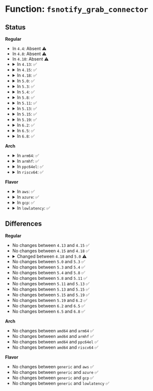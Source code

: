 # Function: <code>fsnotify_grab_connector</code>

## Status
<b>Regular</b>
<ul>
<li>
In <code>4.4</code>: Absent ⚠️
</li>
<li>
In <code>4.8</code>: Absent ⚠️
</li>
<li>
In <code>4.10</code>: Absent ⚠️
</li>
<li>
<details>
<summary>In <code>4.13</code>: ✅</summary>

```c
struct fsnotify_mark_connector *fsnotify_grab_connector(struct fsnotify_mark_connector **connp);
```

**Collision:** Unique Static

**Inline:** No

**Transformation:** False

**Instances:**

```
In fs/notify/mark.c (ffffffff81299470)
Location: fs/notify/mark.c:476
Inline: False
Direct callers:
  - fs/notify/mark.c:fsnotify_destroy_marks
  - fs/notify/mark.c:fsnotify_find_mark
  - fs/notify/mark.c:fsnotify_add_mark_locked
```
**Symbols:**

```
ffffffff81299470-ffffffff812994d8: fsnotify_grab_connector (STB_LOCAL)
```
</details>
</li>
<li>
<details>
<summary>In <code>4.15</code>: ✅</summary>

```c
struct fsnotify_mark_connector *fsnotify_grab_connector(struct fsnotify_mark_connector **connp);
```

**Collision:** Unique Static

**Inline:** No

**Transformation:** False

**Instances:**

```
In fs/notify/mark.c (ffffffff812bc7e0)
Location: fs/notify/mark.c:473
Inline: False
Direct callers:
  - fs/notify/mark.c:fsnotify_destroy_marks
  - fs/notify/mark.c:fsnotify_find_mark
  - fs/notify/mark.c:fsnotify_add_mark_locked
```
**Symbols:**

```
ffffffff812bc7e0-ffffffff812bc848: fsnotify_grab_connector (STB_LOCAL)
```
</details>
</li>
<li>
<details>
<summary>In <code>4.18</code>: ✅</summary>

```c
struct fsnotify_mark_connector *fsnotify_grab_connector(struct fsnotify_mark_connector **connp);
```

**Collision:** Unique Static

**Inline:** No

**Transformation:** False

**Instances:**

```
In fs/notify/mark.c (ffffffff812e5740)
Location: fs/notify/mark.c:480
Inline: False
Direct callers:
  - fs/notify/mark.c:fsnotify_destroy_marks
  - fs/notify/mark.c:fsnotify_find_mark
  - fs/notify/mark.c:fsnotify_add_mark_locked
```
**Symbols:**

```
ffffffff812e5740-ffffffff812e57a8: fsnotify_grab_connector (STB_LOCAL)
```
</details>
</li>
<li>
<details>
<summary>In <code>5.0</code>: ✅</summary>

```c
struct fsnotify_mark_connector *fsnotify_grab_connector(fsnotify_connp_t *connp);
```

**Collision:** Unique Static

**Inline:** No

**Transformation:** False

**Instances:**

```
In fs/notify/mark.c (ffffffff812f9ec0)
Location: fs/notify/mark.c:520
Inline: False
Direct callers:
  - fs/notify/mark.c:fsnotify_destroy_marks
  - fs/notify/mark.c:fsnotify_find_mark
  - fs/notify/mark.c:fsnotify_add_mark_locked
```
**Symbols:**

```
ffffffff812f9ec0-ffffffff812f9f28: fsnotify_grab_connector (STB_LOCAL)
```
</details>
</li>
<li>
<details>
<summary>In <code>5.3</code>: ✅</summary>

```c
struct fsnotify_mark_connector *fsnotify_grab_connector(fsnotify_connp_t *connp);
```

**Collision:** Unique Static

**Inline:** No

**Transformation:** False

**Instances:**

```
In fs/notify/mark.c (ffffffff8131a6a0)
Location: fs/notify/mark.c:516
Inline: False
Direct callers:
  - fs/notify/mark.c:fsnotify_destroy_marks
  - fs/notify/mark.c:fsnotify_find_mark
  - fs/notify/mark.c:fsnotify_add_mark_list
```
**Symbols:**

```
ffffffff8131a6a0-ffffffff8131a72b: fsnotify_grab_connector (STB_LOCAL)
```
</details>
</li>
<li>
<details>
<summary>In <code>5.4</code>: ✅</summary>

```c
struct fsnotify_mark_connector *fsnotify_grab_connector(fsnotify_connp_t *connp);
```

**Collision:** Unique Static

**Inline:** No

**Transformation:** False

**Instances:**

```
In fs/notify/mark.c (ffffffff8132d4e0)
Location: fs/notify/mark.c:516
Inline: False
Direct callers:
  - fs/notify/mark.c:fsnotify_destroy_marks
  - fs/notify/mark.c:fsnotify_find_mark
  - fs/notify/mark.c:fsnotify_add_mark_locked
```
**Symbols:**

```
ffffffff8132d4e0-ffffffff8132d56b: fsnotify_grab_connector (STB_LOCAL)
```
</details>
</li>
<li>
<details>
<summary>In <code>5.8</code>: ✅</summary>

```c
struct fsnotify_mark_connector *fsnotify_grab_connector(fsnotify_connp_t *connp);
```

**Collision:** Unique Static

**Inline:** No

**Transformation:** False

**Instances:**

```
In fs/notify/mark.c (ffffffff81367290)
Location: fs/notify/mark.c:520
Inline: False
Direct callers:
  - fs/notify/mark.c:fsnotify_destroy_marks
  - fs/notify/mark.c:fsnotify_find_mark
  - fs/notify/mark.c:fsnotify_add_mark_list
```
**Symbols:**

```
ffffffff81367290-ffffffff8136731b: fsnotify_grab_connector (STB_LOCAL)
```
</details>
</li>
<li>
<details>
<summary>In <code>5.11</code>: ✅</summary>

```c
struct fsnotify_mark_connector *fsnotify_grab_connector(fsnotify_connp_t *connp);
```

**Collision:** Unique Static

**Inline:** No

**Transformation:** False

**Instances:**

```
In fs/notify/mark.c (ffffffff813745f0)
Location: fs/notify/mark.c:520
Inline: False
Direct callers:
  - fs/notify/mark.c:fsnotify_destroy_marks
  - fs/notify/mark.c:fsnotify_find_mark
  - fs/notify/mark.c:fsnotify_add_mark_list
```
**Symbols:**

```
ffffffff813745f0-ffffffff81374678: fsnotify_grab_connector (STB_LOCAL)
```
</details>
</li>
<li>
<details>
<summary>In <code>5.13</code>: ✅</summary>

```c
struct fsnotify_mark_connector *fsnotify_grab_connector(fsnotify_connp_t *connp);
```

**Collision:** Unique Static

**Inline:** No

**Transformation:** False

**Instances:**

```
In fs/notify/mark.c (ffffffff8137afa0)
Location: fs/notify/mark.c:518
Inline: False
Direct callers:
  - fs/notify/mark.c:fsnotify_destroy_marks
  - fs/notify/mark.c:fsnotify_find_mark
  - fs/notify/mark.c:fsnotify_add_mark_list
```
**Symbols:**

```
ffffffff8137afa0-ffffffff8137b028: fsnotify_grab_connector (STB_LOCAL)
```
</details>
</li>
<li>
<details>
<summary>In <code>5.15</code>: ✅</summary>

```c
struct fsnotify_mark_connector *fsnotify_grab_connector(fsnotify_connp_t *connp);
```

**Collision:** Unique Static

**Inline:** No

**Transformation:** False

**Instances:**

```
In fs/notify/mark.c (ffffffff813c7c00)
Location: fs/notify/mark.c:547
Inline: False
Direct callers:
  - fs/notify/mark.c:fsnotify_destroy_marks
  - fs/notify/mark.c:fsnotify_find_mark
  - fs/notify/mark.c:fsnotify_add_mark_list
```
**Symbols:**

```
ffffffff813c7c00-ffffffff813c7c88: fsnotify_grab_connector (STB_LOCAL)
```
</details>
</li>
<li>
<details>
<summary>In <code>5.19</code>: ✅</summary>

```c
struct fsnotify_mark_connector *fsnotify_grab_connector(fsnotify_connp_t *connp);
```

**Collision:** Unique Static

**Inline:** No

**Transformation:** False

**Instances:**

```
In fs/notify/mark.c (ffffffff8144f200)
Location: fs/notify/mark.c:582
Inline: False
Direct callers:
  - fs/notify/mark.c:fsnotify_destroy_marks
  - fs/notify/mark.c:fsnotify_find_mark
```
**Symbols:**

```
ffffffff8144f200-ffffffff8144f282: fsnotify_grab_connector (STB_LOCAL)
```
</details>
</li>
<li>
<details>
<summary>In <code>6.2</code>: ✅</summary>

```c
struct fsnotify_mark_connector *fsnotify_grab_connector(fsnotify_connp_t *connp);
```

**Collision:** Unique Static

**Inline:** No

**Transformation:** False

**Instances:**

```
In fs/notify/mark.c (ffffffff814dda40)
Location: fs/notify/mark.c:582
Inline: False
Direct callers:
  - fs/notify/mark.c:fsnotify_destroy_marks
  - fs/notify/mark.c:fsnotify_find_mark
```
**Symbols:**

```
ffffffff814dda40-ffffffff814ddac2: fsnotify_grab_connector (STB_LOCAL)
```
</details>
</li>
<li>
<details>
<summary>In <code>6.5</code>: ✅</summary>

```c
struct fsnotify_mark_connector *fsnotify_grab_connector(fsnotify_connp_t *connp);
```

**Collision:** Unique Static

**Inline:** No

**Transformation:** False

**Instances:**

```
In fs/notify/mark.c (ffffffff81514220)
Location: fs/notify/mark.c:582
Inline: False
Direct callers:
  - fs/notify/mark.c:fsnotify_destroy_marks
  - fs/notify/mark.c:fsnotify_find_mark
```
**Symbols:**

```
ffffffff81514220-ffffffff815142a2: fsnotify_grab_connector (STB_LOCAL)
```
</details>
</li>
<li>
<details>
<summary>In <code>6.8</code>: ✅</summary>

```c
struct fsnotify_mark_connector *fsnotify_grab_connector(fsnotify_connp_t *connp);
```

**Collision:** Unique Static

**Inline:** No

**Transformation:** False

**Instances:**

```
In fs/notify/mark.c (ffffffff815486f0)
Location: fs/notify/mark.c:574
Inline: False
Direct callers:
  - fs/notify/mark.c:fsnotify_destroy_marks
  - fs/notify/mark.c:fsnotify_find_mark
```
**Symbols:**

```
ffffffff815486f0-ffffffff81548772: fsnotify_grab_connector (STB_LOCAL)
```
</details>
</li>
</ul>
<b>Arch</b>
<ul>
<li>
<details>
<summary>In <code>arm64</code>: ✅</summary>

```c
struct fsnotify_mark_connector *fsnotify_grab_connector(fsnotify_connp_t *connp);
```

**Collision:** Unique Static

**Inline:** No

**Transformation:** False

**Instances:**

```
In fs/notify/mark.c (ffff8000103e96c0)
Location: fs/notify/mark.c:516
Inline: False
Direct callers:
  - fs/notify/mark.c:fsnotify_destroy_marks
  - fs/notify/mark.c:fsnotify_find_mark
  - fs/notify/mark.c:fsnotify_add_mark_list
  - fs/notify/mark.c:fsnotify_add_mark_list
```
**Symbols:**

```
ffff8000103e96c0-ffff8000103e97a8: fsnotify_grab_connector (STB_LOCAL)
```
</details>
</li>
<li>
<details>
<summary>In <code>armhf</code>: ✅</summary>

```c
struct fsnotify_mark_connector *fsnotify_grab_connector(fsnotify_connp_t *connp);
```

**Collision:** Unique Static

**Inline:** No

**Transformation:** False

**Instances:**

```
In fs/notify/mark.c (c05c0e5c)
Location: fs/notify/mark.c:516
Inline: False
Direct callers:
  - fs/notify/mark.c:fsnotify_destroy_marks
  - fs/notify/mark.c:fsnotify_find_mark
  - fs/notify/mark.c:fsnotify_add_mark_list
```
**Symbols:**

```
c05c0e5c-c05c0f68: fsnotify_grab_connector (STB_LOCAL)
```
</details>
</li>
<li>
<details>
<summary>In <code>ppc64el</code>: ✅</summary>

```c
struct fsnotify_mark_connector *fsnotify_grab_connector(fsnotify_connp_t *connp);
```

**Collision:** Unique Static

**Inline:** No

**Transformation:** False

**Instances:**

```
In fs/notify/mark.c (c0000000004f06e0)
Location: fs/notify/mark.c:516
Inline: False
Direct callers:
  - fs/notify/mark.c:fsnotify_destroy_marks
  - fs/notify/mark.c:fsnotify_find_mark
  - fs/notify/mark.c:fsnotify_add_mark_list
  - fs/notify/mark.c:fsnotify_add_mark_list
```
**Symbols:**

```
c0000000004f06e0-c0000000004f0804: fsnotify_grab_connector (STB_LOCAL)
```
</details>
</li>
<li>
<details>
<summary>In <code>riscv64</code>: ✅</summary>

```c
struct fsnotify_mark_connector *fsnotify_grab_connector(fsnotify_connp_t *connp);
```

**Collision:** Unique Static

**Inline:** No

**Transformation:** False

**Instances:**

```
In fs/notify/mark.c (ffffffe00029de62)
Location: fs/notify/mark.c:516
Inline: False
Direct callers:
  - fs/notify/mark.c:fsnotify_destroy_marks
  - fs/notify/mark.c:fsnotify_find_mark
  - fs/notify/mark.c:fsnotify_add_mark_list
```
**Symbols:**

```
ffffffe00029de62-ffffffe00029df36: fsnotify_grab_connector (STB_LOCAL)
```
</details>
</li>
</ul>
<b>Flavor</b>
<ul>
<li>
<details>
<summary>In <code>aws</code>: ✅</summary>

```c
struct fsnotify_mark_connector *fsnotify_grab_connector(fsnotify_connp_t *connp);
```

**Collision:** Unique Static

**Inline:** No

**Transformation:** False

**Instances:**

```
In fs/notify/mark.c (ffffffff81325ac0)
Location: fs/notify/mark.c:516
Inline: False
Direct callers:
  - fs/notify/mark.c:fsnotify_destroy_marks
  - fs/notify/mark.c:fsnotify_find_mark
  - fs/notify/mark.c:fsnotify_add_mark_locked
```
**Symbols:**

```
ffffffff81325ac0-ffffffff81325b4b: fsnotify_grab_connector (STB_LOCAL)
```
</details>
</li>
<li>
<details>
<summary>In <code>azure</code>: ✅</summary>

```c
struct fsnotify_mark_connector *fsnotify_grab_connector(fsnotify_connp_t *connp);
```

**Collision:** Unique Static

**Inline:** No

**Transformation:** False

**Instances:**

```
In fs/notify/mark.c (ffffffff81316660)
Location: fs/notify/mark.c:516
Inline: False
Direct callers:
  - fs/notify/mark.c:fsnotify_destroy_marks
  - fs/notify/mark.c:fsnotify_find_mark
  - fs/notify/mark.c:fsnotify_add_mark_locked
```
**Symbols:**

```
ffffffff81316660-ffffffff813166eb: fsnotify_grab_connector (STB_LOCAL)
```
</details>
</li>
<li>
<details>
<summary>In <code>gcp</code>: ✅</summary>

```c
struct fsnotify_mark_connector *fsnotify_grab_connector(fsnotify_connp_t *connp);
```

**Collision:** Unique Static

**Inline:** No

**Transformation:** False

**Instances:**

```
In fs/notify/mark.c (ffffffff81323590)
Location: fs/notify/mark.c:516
Inline: False
Direct callers:
  - fs/notify/mark.c:fsnotify_destroy_marks
  - fs/notify/mark.c:fsnotify_find_mark
  - fs/notify/mark.c:fsnotify_add_mark_locked
```
**Symbols:**

```
ffffffff81323590-ffffffff8132361b: fsnotify_grab_connector (STB_LOCAL)
```
</details>
</li>
<li>
<details>
<summary>In <code>lowlatency</code>: ✅</summary>

```c
struct fsnotify_mark_connector *fsnotify_grab_connector(fsnotify_connp_t *connp);
```

**Collision:** Unique Static

**Inline:** No

**Transformation:** False

**Instances:**

```
In fs/notify/mark.c (ffffffff81335600)
Location: fs/notify/mark.c:516
Inline: False
Direct callers:
  - fs/notify/mark.c:fsnotify_destroy_marks
  - fs/notify/mark.c:fsnotify_find_mark
  - fs/notify/mark.c:fsnotify_add_mark_locked
```
**Symbols:**

```
ffffffff81335600-ffffffff8133568b: fsnotify_grab_connector (STB_LOCAL)
```
</details>
</li>
</ul>

## Differences
<b>Regular</b>
<ul>
<li>
No changes between <code>4.13</code> and <code>4.15</code> ✅
</li>
<li>
No changes between <code>4.15</code> and <code>4.18</code> ✅
</li>
<li>
<details>
<summary>Changed between <code>4.18</code> and <code>5.0</code> ⚠️</summary>
<ul>
<li>
<b>Param type changed. </b>
<code>struct fsnotify_mark_connector **connp</code> ➡️ <code>fsnotify_connp_t *connp</code>
</li>
</ul>
</details>
</li>
<li>
No changes between <code>5.0</code> and <code>5.3</code> ✅
</li>
<li>
No changes between <code>5.3</code> and <code>5.4</code> ✅
</li>
<li>
No changes between <code>5.4</code> and <code>5.8</code> ✅
</li>
<li>
No changes between <code>5.8</code> and <code>5.11</code> ✅
</li>
<li>
No changes between <code>5.11</code> and <code>5.13</code> ✅
</li>
<li>
No changes between <code>5.13</code> and <code>5.15</code> ✅
</li>
<li>
No changes between <code>5.15</code> and <code>5.19</code> ✅
</li>
<li>
No changes between <code>5.19</code> and <code>6.2</code> ✅
</li>
<li>
No changes between <code>6.2</code> and <code>6.5</code> ✅
</li>
<li>
No changes between <code>6.5</code> and <code>6.8</code> ✅
</li>
</ul>
<b>Arch</b>
<ul>
<li>
No changes between <code>amd64</code> and <code>arm64</code> ✅
</li>
<li>
No changes between <code>amd64</code> and <code>armhf</code> ✅
</li>
<li>
No changes between <code>amd64</code> and <code>ppc64el</code> ✅
</li>
<li>
No changes between <code>amd64</code> and <code>riscv64</code> ✅
</li>
</ul>
<b>Flavor</b>
<ul>
<li>
No changes between <code>generic</code> and <code>aws</code> ✅
</li>
<li>
No changes between <code>generic</code> and <code>azure</code> ✅
</li>
<li>
No changes between <code>generic</code> and <code>gcp</code> ✅
</li>
<li>
No changes between <code>generic</code> and <code>lowlatency</code> ✅
</li>
</ul>
